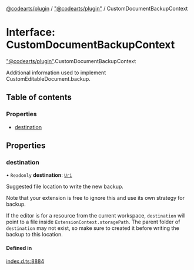 [@codearts/plugin](../README.md) / ["@codearts/plugin"](../modules/_codearts_plugin_.md) / CustomDocumentBackupContext

# Interface: CustomDocumentBackupContext

["@codearts/plugin"](../modules/_codearts_plugin_.md).CustomDocumentBackupContext

Additional information used to implement CustomEditableDocument.backup.

## Table of contents

### Properties

- [destination](codearts_plugin_.CustomDocumentBackupContext.md#destination)

## Properties

### destination

• `Readonly` **destination**: [`Uri`](../classes/codearts_plugin_.Uri.md)

Suggested file location to write the new backup.

Note that your extension is free to ignore this and use its own strategy for backup.

If the editor is for a resource from the current workspace, `destination` will point to a file inside
`ExtensionContext.storagePath`. The parent folder of `destination` may not exist, so make sure to created it
before writing the backup to this location.

#### Defined in

[index.d.ts:8884](https://github.com/huaweicloud/cloudide-plugin-api/blob/03b481c/index.d.ts#L8884)
